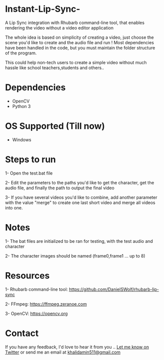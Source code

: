 # Instant-Lip-Sync-
A Lip Sync integration with Rhubarb command-line tool, that enables rendering the video without a video editor application

The whole idea is based on simplicity of creating a video, just choose the scene you'd like to create and the audio file and run !
Most dependencies have been handled in the code, but you must maintain the folder structure of the program.

This could help non-tech users to create a simple video without much hassle like school teachers,students and others..

# Dependencies
- OpenCV
- Python 3

# OS Supported (Till now)
- Windows

# Steps to run
1- Open the test.bat file

2- Edit the parameters to the paths you'd like to get the character, get the audio file, and finally the path to output the final video

3- If you have several videos you'd like to combine, add another parameter with the value "merge" to create one last short video and merge all videos into one.

# Notes
1- The bat files are initialized to be ran for testing, with the test audio and character

2- The character images should be named (frame0,frame1 ... up to 8)


# Resources
1- Rhubarb command-line tool: https://github.com/DanielSWolf/rhubarb-lip-sync

2- FFmpeg: https://ffmpeg.zeranoe.com 

3- OpenCV: https://opencv.org 

# Contact

If you have any feedback, I'd love to hear it from you .. <a href="https://twitter.com/khalidamin51">Let me know on Twitter</a> or send me an email at khalidamin511@gmail.com
